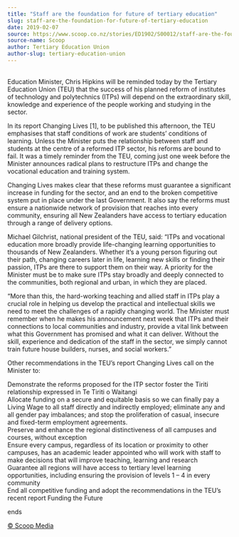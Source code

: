 ```yaml
---
title: "Staff are the foundation for future of tertiary education"
slug: staff-are-the-foundation-for-future-of-tertiary-education
date: 2019-02-07
source: https://www.scoop.co.nz/stories/ED1902/S00012/staff-are-the-foundation-for-future-of-tertiary-education.htm
source-name: Scoop
author: Tertiary Education Union
author-slug: tertiary-education-union
---
```


<p><br>Education Minister, Chris Hipkins will be reminded today
by the Tertiary Education Union (TEU) that the success of
his planned reform of institutes of technology and
polytechnics (ITPs) will depend on the extraordinary skill,
knowledge and experience of the people working and studying
in the sector.</p>

<p>In its report Changing Lives [1], to be
published this afternoon, the TEU emphasises that staff
conditions of work are students’ conditions of learning.
Unless the Minister puts the relationship between staff and
students at the centre of a reformed ITP sector, his reforms
are bound to fail. It was a timely reminder from the TEU,
coming just one week before the Minister announces radical
plans to restructure ITPs and change the vocational
education and training system.</p>

<p>Changing Lives makes clear
that these reforms must guarantee a significant increase in
funding for the sector, and an end to the broken competitive
system put in place under the last Government. It also say
the reforms must ensure a nationwide network of provision
that reaches into every community, ensuring all New
Zealanders have access to tertiary education through a range
of delivery options.</p>

<p>Michael Gilchrist, national president
of the TEU, said: “ITPs and vocational education more
broadly provide life-changing learning opportunities to
thousands of New Zealanders. Whether it’s a young person
figuring out their path, changing careers later in life,
learning new skills or finding their passion, ITPs are there
to support them on their way. A priority for the Minister
must be to make sure ITPs stay broadly and deeply connected
to the communities, both regional and urban, in which they
are placed.
</p>

<p>“More than this, the hard-working teaching
and allied staff in ITPs play a crucial role in helping us
develop the practical and intellectual skills we need to
meet the challenges of a rapidly changing world. The
Minister must remember when he makes his announcement next
week that ITPs and their connections to local communities
and industry, provide a vital link between what this
Government has promised and what it can deliver. Without the
skill, experience and dedication of the staff in the sector,
we simply cannot train future house builders, nurses, and
social workers.”</p>

<p>Other recommendations in the TEU’s
report Changing Lives call on the Minister to:</p>

<p>Demonstrate
the reforms proposed for the ITP sector foster the Tiriti
relationship expressed in Te Tiriti o Waitangi<br>Allocate
funding on a secure and equitable basis so we can finally
pay a Living Wage to all staff directly and indirectly
employed; eliminate any and all gender pay imbalances; and
stop the proliferation of casual, insecure and fixed-term
employment agreements.<br>Preserve and enhance the regional
distinctiveness of all campuses and courses, without
exception<br>Ensure every campus, regardless of its location
or proximity to other campuses, has an academic leader
appointed who will work with staff to make decisions that
will improve teaching, learning and research<br>Guarantee
all regions will have access to tertiary level learning
opportunities, including ensuring the provision of levels 1
– 4 in every community<br>End all competitive funding and
adopt the recommendations in the TEU’s recent report
Funding the
Future</p>

<p>ends
</p>

<p>
<a href="http://www.scoop.co.nz/about/terms.html" target="_blank"><span>© Scoop Media</span></a>
         </p>